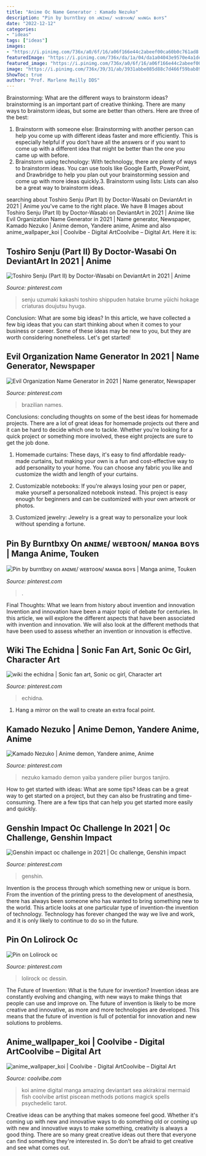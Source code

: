 ```yaml
---
title: "Anime Oc Name Generator : Kamado Nezuko"
description: "Pin by burntbxy on ᴀɴɪᴍᴇ/ ᴡᴇʙᴛᴏᴏɴ/ ᴍᴀɴɢᴀ ʙᴏʏs"
date: "2022-12-12"
categories:
- "ideas"
tags: ["ideas"]
images:
- "https://i.pinimg.com/736x/a0/6f/16/a06f166e44c2abeef00ca60b0c761ad8.jpg"
featuredImage: "https://i.pinimg.com/736x/da/1a/04/da1a04043e9570e4a1deb35460a6ce46.jpg"
featured_image: "https://i.pinimg.com/736x/a0/6f/16/a06f166e44c2abeef00ca60b0c761ad8.jpg"
image: "https://i.pinimg.com/736x/39/31/ab/3931abbe085d88c7d466f59bab8903f2.jpg"
ShowToc: true
author: "Prof. Marlene Reilly DDS"
---
```



Brainstorming: What are the different ways to brainstorm ideas?
brainstorming is an important part of creative thinking. There are many ways to brainstorm ideas, but some are better than others. Here are three of the best:
1. Brainstorm with someone else: Brainstorming with another person can help you come up with different ideas faster and more efficiently. This is especially helpful if you don’t have all the answers or if you want to come up with a different idea that might be better than the one you came up with before.
2. Brainstorm using technology: With technology, there are plenty of ways to brainstorm ideas. You can use tools like Google Earth, PowerPoint, and Drawbridge to help you plan out your brainstorming session and come up with more ideas quickly.3. Brainstorm using lists: Lists can also be a great way to brainstorm ideas.

	

		
searching about Toshiro Senju (Part II) by Doctor-Wasabi on DeviantArt in 2021 | Anime you've came to the right place. We have 8 Images about Toshiro Senju (Part II) by Doctor-Wasabi on DeviantArt in 2021 | Anime like Evil Organization Name Generator in 2021 | Name generator, Newspaper, Kamado Nezuko | Anime demon, Yandere anime, Anime and also anime_wallpaper_koi | Coolvibe - Digital ArtCoolvibe – Digital Art. Here it is:
		
    
## Toshiro Senju (Part II) By Doctor-Wasabi On DeviantArt In 2021 | Anime

<img loading=lazy src="https://i.pinimg.com/736x/da/1a/04/da1a04043e9570e4a1deb35460a6ce46.jpg" onerror="this.onerror=null;this.src='https://tse4.mm.bing.net/th?id=OIP.ha9hDJ0JrRyLMfap7ov-EAHaPG&amp;pid=15.1';" alt="Toshiro Senju (Part II) by Doctor-Wasabi on DeviantArt in 2021 | Anime">

_Source: pinterest.com_

>senju uzumaki kakashi toshiro shippuden hatake brume yūichi hokage criaturas doujutsu hyuga. 

	

Conclusion: What are some big ideas?
In this article, we have collected a few big ideas that you can start thinking about when it comes to your business or career. Some of these ideas may be new to you, but they are worth considering nonetheless. Let's get started!

    
## Evil Organization Name Generator In 2021 | Name Generator, Newspaper

<img loading=lazy src="https://i.pinimg.com/736x/61/6d/5a/616d5a799d00f44b50962155091adf19.jpg" onerror="this.onerror=null;this.src='https://tse2.mm.bing.net/th?id=OIP.47Giv2oSDvdABcdY7ebLfgHaLH&amp;pid=15.1';" alt="Evil Organization Name Generator in 2021 | Name generator, Newspaper">

_Source: pinterest.com_

>brazilian names. 

	

Conclusions: concluding thoughts on some of the best ideas for homemade projects.
There are a lot of great ideas for homemade projects out there and it can be hard to decide which one to tackle. Whether you're looking for a quick project or something more involved, these eight projects are sure to get the job done. 
1. Homemade curtains: These days, it's easy to find affordable ready-made curtains, but making your own is a fun and cost-effective way to add personality to your home. You can choose any fabric you like and customize the width and length of your curtains.

2. Customizable notebooks: If you're always losing your pen or paper, make yourself a personalized notebook instead. This project is easy enough for beginners and can be customized with your own artwork or photos.

3. Customized jewelry: Jewelry is a great way to personalize your look without spending a fortune.

    
## Pin By Burntbxy On ᴀɴɪᴍᴇ/ ᴡᴇʙᴛᴏᴏɴ/ ᴍᴀɴɢᴀ ʙᴏʏs | Manga Anime, Touken

<img loading=lazy src="https://i.pinimg.com/736x/39/31/ab/3931abbe085d88c7d466f59bab8903f2.jpg" onerror="this.onerror=null;this.src='https://tse4.mm.bing.net/th?id=OIP.b5OQnt5Qktte5Bl9H_f3GQHaNO&amp;pid=15.1';" alt="Pin by burntbxy on ᴀɴɪᴍᴇ/ ᴡᴇʙᴛᴏᴏɴ/ ᴍᴀɴɢᴀ ʙᴏʏs | Manga anime, Touken">

_Source: pinterest.com_

>. 

	

Final Thoughts: What we learn from history about invention and innovation
Invention and innovation have been a major topic of debate for centuries. In this article, we will explore the different aspects that have been associated with invention and innovation. We will also look at the different methods that have been used to assess whether an invention or innovation is effective.

    
## Wiki The Echidna | Sonic Fan Art, Sonic Oc Girl, Character Art

<img loading=lazy src="https://i.pinimg.com/736x/cd/a8/81/cda88166e6497c185d2461a2d71dfa61.jpg" onerror="this.onerror=null;this.src='https://tse1.mm.bing.net/th?id=OIP.ZHYX6UlW_kB9S4mBnL0lbwHaMd&amp;pid=15.1';" alt="wiki the echidna | Sonic fan art, Sonic oc girl, Character art">

_Source: pinterest.com_

>echidna. 

	

1. Hang a mirror on the wall to create an extra focal point.

    
## Kamado Nezuko | Anime Demon, Yandere Anime, Anime

<img loading=lazy src="https://i.pinimg.com/736x/e6/58/4d/e6584db9e3a1c793d56cbafde00df68c.jpg" onerror="this.onerror=null;this.src='https://tse2.mm.bing.net/th?id=OIP.S32OTF4jd27hc5-FEAVTJAAAAA&amp;pid=15.1';" alt="Kamado Nezuko | Anime demon, Yandere anime, Anime">

_Source: pinterest.com_

>nezuko kamado demon yaiba yandere pilier burgos tanjiro. 

	

How to get started with ideas: What are some tips?
Ideas can be a great way to get started on a project, but they can also be frustrating and time-consuming. There are a few tips that can help you get started more easily and quickly.

    
## Genshin Impact Oc Challenge In 2021 | Oc Challenge, Genshin Impact

<img loading=lazy src="https://i.pinimg.com/736x/a0/6f/16/a06f166e44c2abeef00ca60b0c761ad8.jpg" onerror="this.onerror=null;this.src='https://tse1.mm.bing.net/th?id=OIP.S-G9oZV31iJkDsbYkZ06sgHaJ3&amp;pid=15.1';" alt="Genshin impact oc challenge in 2021 | Oc challenge, Genshin impact">

_Source: pinterest.com_

>genshin. 

	

Invention is the process through which something new or unique is born. From the invention of the printing press to the development of anesthesia, there has always been someone who has wanted to bring something new to the world. This article looks at one particular type of invention-the invention of technology. Technology has forever changed the way we live and work, and it is only likely to continue to do so in the future.

    
## Pin On Lolirock Oc

<img loading=lazy src="https://i.pinimg.com/736x/ca/74/1f/ca741f74f1acebf7bd836a4e98dc96be.jpg" onerror="this.onerror=null;this.src='https://tse2.mm.bing.net/th?id=OIP.7Rdg_OfGAmr3SGTtGL0c-gHaLu&amp;pid=15.1';" alt="Pin on Lolirock oc">

_Source: pinterest.com_

>lolirock oc dessin. 

	

The Future of Invention: What is the future for invention?
Invention ideas are constantly evolving and changing, with new ways to make things that people can use and improve on. The future of invention is likely to be more creative and innovative, as more and more technologies are developed. This means that the future of invention is full of potential for innovation and new solutions to problems.

    
## Anime_wallpaper_koi | Coolvibe - Digital ArtCoolvibe – Digital Art

<img loading=lazy src="http://coolvibe.com/wp-content/uploads/2010/12/anime_wallpaper_koi.jpg" onerror="this.onerror=null;this.src='https://tse4.mm.bing.net/th?id=OIP.oZ2CwvJw33NuJg3w9OKmywHaJ8&amp;pid=15.1';" alt="anime_wallpaper_koi | Coolvibe - Digital ArtCoolvibe – Digital Art">

_Source: coolvibe.com_

>koi anime digital manga amazing deviantart sea akirakirai mermaid fish coolvibe artist piscean methods potions magick spells psychedelic tarot. 

	

Creative ideas can be anything that makes someone feel good. Whether it's coming up with new and innovative ways to do something old or coming up with new and innovative ways to make something, creativity is always a good thing. There are so many great creative ideas out there that everyone can find something they're interested in. So don't be afraid to get creative and see what comes out.

